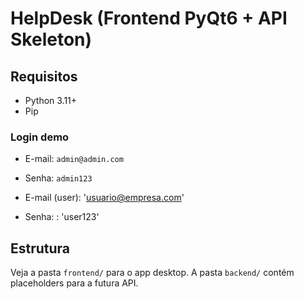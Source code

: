 # HelpDesk (Frontend PyQt6 + API Skeleton)

## Requisitos
- Python 3.11+
- Pip

### Login demo
- E-mail: `admin@admin.com`
- Senha: `admin123`

- E-mail (user): 'usuario@empresa.com'
- Senha: : 'user123'

## Estrutura
Veja a pasta `frontend/` para o app desktop. A pasta `backend/` contém placeholders para a futura API.
